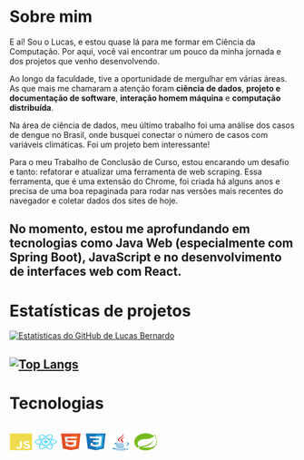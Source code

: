 # Sobre mim
E aí! Sou o Lucas, e estou quase lá para me formar em Ciência da Computação. Por aqui, você vai encontrar um pouco da minha jornada e dos projetos que venho desenvolvendo.

Ao longo da faculdade, tive a oportunidade de mergulhar em várias áreas. As que mais me chamaram a atenção foram **ciência de dados**, **projeto e documentação de software**, **interação homem máquina** e **computação distribuída**.

Na área de ciência de dados, meu último trabalho foi uma análise dos casos de dengue no Brasil, onde busquei conectar o número de casos com variáveis climáticas. Foi um projeto bem interessante!

Para o meu Trabalho de Conclusão de Curso, estou encarando um desafio e tanto: refatorar e atualizar uma ferramenta de web scraping. Essa ferramenta, que é uma extensão do Chrome, foi criada há alguns anos e precisa de uma boa repaginada para rodar nas versões mais recentes do navegador e coletar dados dos sites de hoje.

No momento, estou me aprofundando em tecnologias como **Java Web** (especialmente com **Spring Boot**), **JavaScript** e no desenvolvimento de **interfaces web com React**.
---
# Estatísticas de projetos
[![Estatísticas do GitHub de Lucas Bernardo](https://github-readme-stats.vercel.app/api?username=lucas-bernardo-souza&show_icons=true&theme=dracula&include_all_commits=true&count_private=true)](https://github.com/anuraggupta78/github-readme-stats)

[![Top Langs](https://github-readme-stats.vercel.app/api/top-langs/?username=lucas-bernardo-souza&layout=compact&langs_count=7&theme=dracula)](https://github.com/anuraggupta78/github-readme-stats)
---
# Tecnologias
<div style="display: inline_block"><br>
  <img align="center" alt="Js" height="30" width="40" src="https://raw.githubusercontent.com/devicons/devicon/master/icons/javascript/javascript-plain.svg">
  <img align="center" alt="React" height="30" width="40" src="https://raw.githubusercontent.com/devicons/devicon/master/icons/react/react-original.svg">
  <img align="center" alt="HTML" height="30" width="40" src="https://raw.githubusercontent.com/devicons/devicon/master/icons/html5/html5-original.svg">
  <img align="center" alt="CSS" height="30" width="40" src="https://raw.githubusercontent.com/devicons/devicon/master/icons/css3/css3-original.svg">
  <img align="center" alt="Java" height="30" width="40" src="https://raw.githubusercontent.com/devicons/devicon/master/icons/java/java-original.svg">
  <img align="center" alt="Spring" height="30" width="40" src="https://github.com/devicons/devicon/blob/master/icons/spring/spring-original.svg">
</div>
<!--
**lucas-bernardo-souza/lucas-bernardo-souza** is a ✨ _special_ ✨ repository because its `README.md` (this file) appears on your GitHub profile.

Here are some ideas to get you started:

- 🔭 I’m currently working on ...
- 🌱 I’m currently learning ...
- 👯 I’m looking to collaborate on ...
- 🤔 I’m looking for help with ...
- 💬 Ask me about ...
- 📫 How to reach me: ...
- 😄 Pronouns: ...
- ⚡ Fun fact: ...
-->
